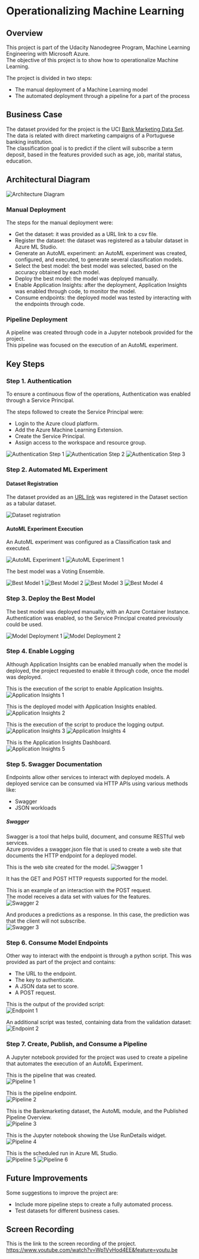 # Operationalizing Machine Learning

## Overview
This project is part of the Udacity Nanodegree Program, Machine Learning Engineering with Microsoft Azure.  
The objective of this project is to show how to operationalize Machine Learning.  

The project is divided in two steps:  
* The manual deployment of a Machine Learning model
* The automated deployment through a pipeline for a part of the process




## Business Case
The dataset provided for the project is the UCI [Bank Marketing Data Set](https://archive.ics.uci.edu/ml/datasets/Bank+Marketing).  
The data is related with direct marketing campaigns of a Portuguese banking institution.  
The classification goal is to predict if the client will subscribe a term deposit, based in the features provided such as age, job, marital status, education.  





## Architectural Diagram

![Architecture Diagram](images/Architecture_Diagram.png)


### Manual Deployment
The steps for the manual deployment were:  
* Get the dataset: it was provided as a URL link to a csv file.  
* Register the dataset: the dataset was registered as a tabular dataset in Azure ML Studio.  
* Generate an AutoML experiment: an AutoML experiment was created, configured, and executed, to generate several classification models.  
* Select the best model: the best model was selected, based on the accuracy obtained by each model.  
* Deploy the best model: the model was deployed manually.  
* Enable Application Insights: after the deployment, Application Insights was enabled through code, to monitor the model.  
* Consume endpoints: the deployed model was tested by interacting with the endpoints through code.  


### Pipeline Deployment
A pipeline was created through code in a Jupyter notebook provided for the project.  
This pipeline was focused on the execution of an AutoML experiment.  





## Key Steps

### Step 1. Authentication
To ensure a continuous flow of the operations, Authentication was enabled through a Service Principal.  

The steps followed to create the Service Principal were:  
* Login to the Azure cloud platform.  
* Add the Azure Machine Learning Extension.  
* Create the Service Principal.  
* Assign access to the workspace and resource group.  

![Authentication Step 1](images/1.%20Authentication/1_Create_Service_Principal.png)
![Authentication Step 2](images/1.%20Authentication/2_Get_objectid.png)
![Authentication Step 3](images/1.%20Authentication/3_Assign_sp.png)


### Step 2. Automated ML Experiment

#### Dataset Registration
The dataset provided as an [URL link](https://automlsamplenotebookdata.blob.core.windows.net/automl-sample-notebook-data/bankmarketing_train.csv) was registered in the Dataset section as a tabular dataset.  

![Dataset registration](images/2.%20AutoML%20Experiment/1_BankMarketing_Dataset.png)


#### AutoML Experiment Execution
An AutoML experiment was configured as a Classification task and executed.  

![AutoML Experiment 1](images/2.%20AutoML%20Experiment/2_Completed_Experiment_1.png)
![AutoML Experiment 1](images/2.%20AutoML%20Experiment/2_Completed_Experiment_2.png)


The best model was a Voting Ensemble.  

![Best Model 1](images/2.%20AutoML%20Experiment/3_Best_Model_1.png)
![Best Model 2](images/2.%20AutoML%20Experiment/3_Best_Model_2.png)
![Best Model 3](images/2.%20AutoML%20Experiment/3_Best_Model_3.png)
![Best Model 4](images/2.%20AutoML%20Experiment/3_Best_Model_4.png)


### Step 3. Deploy the Best Model
The best model was deployed manually, with an Azure Container Instance. Authentication was enabled, so the Service Principal created previously could be used.  

![Model Deployment 1](images/3.%20Deploy%20Model/1_Deploy_Model.png)
![Model Deployment 2](images/3.%20Deploy%20Model/2_Deploy_Model.png)


### Step 4. Enable Logging
Although Application Insights can be enabled manually when the model is deployed, the project requested to enable it through code, once the model was deployed.  

This is the execution of the script to enable Application Insights.  
![Application Insights 1](images/4.%20Enable%20Login/2_Run_enable_script.png)

This is the deployed model with Application Insights enabled.  
![Application Insights 2](images/4.%20Enable%20Login/3_AppInsights_Enabled.png)

This is the execution of the script to produce the logging output.  
![Application Insights 3](images/4.%20Enable%20Login/4_Logs_1.png)
![Application Insights 4](images/4.%20Enable%20Login/5_Logs_2.png)

This is the Application Insights Dashboard.  
![Application Insights 5](images/4.%20Enable%20Login/6_Application_Insights.png)


### Step 5. Swagger Documentation
Endpoints allow other services to interact with deployed models. A deployed service can be consumed via HTTP APIs using various methods like:  
* Swagger
* JSON workloads


##### Swagger
Swagger is a tool that helps build, document, and consume RESTful web services.  
Azure provides a swagger.json file that is used to create a web site that documents the HTTP endpoint for a deployed model.  

This is the web site created for the model.
![Swagger 1](images/5.%20Swagger/1_model.png)

It has the GET and POST HTTP requests supported for the model.

This is an example of an interaction with the POST request.  
The model receives a data set with values for the features.  
![Swagger 2](images/5.%20Swagger/2_model_response_1.png)

And produces a predictions as a response. In this case, the prediction was that the client will not subscribe.  
![Swagger 3](images/5.%20Swagger/2_model_response_2.png)


### Step 6. Consume Model Endpoints
Other way to interact with the endpoint is through a python script. This was provided as part of the project and contains:  
* The URL to the endpoint.  
* The key to authenticate.  
* A JSON data set to score.  
* A POST request.  

This is the output of the provided script:  
![Endpoint 1](images/6.%20Consume%20Endpoints/1_Results.png)

An additional script was tested, containing data from the validation dataset:  
![Endpoint 2](images/6.%20Consume%20Endpoints/2_Results_val.png)


### Step 7. Create, Publish, and Consume a Pipeline
A Jupyter notebook provided for the project was used to create a pipeline that automates the execution of an AutoML Experiment.  

This is the pipeline that was created.  
![Pipeline 1](images/7.%20Pipeline/1_Pipeline_creation.png)

This is the pipeline endpoint.  
![Pipeline 2](images/7.%20Pipeline/2_Pipeline_endpoint.png)

This is the Bankmarketing dataset, the AutoML module, and the Published Pipeline Overview.  
![Pipeline 3](images/7.%20Pipeline/3_Dataset_and_AutoML_model.png)

This is the Jupyter notebook showing the Use RunDetails widget.  
![Pipeline 4](images/7.%20Pipeline/4_Pipeline_run.png)

This is the scheduled run in Azure ML Studio.  
![Pipeline 5](images/7.%20Pipeline/5_Pipeline_completion.png)
![Pipeline 6](images/7.%20Pipeline/6_Pipeline_completion.png)





## Future Improvements
Some suggestions to improve the project are:  
* Include more pipeline steps to create a fully automated process.  
* Test datasets for different business cases.  



## Screen Recording
This is the link to the screen recording of the project.  
https://www.youtube.com/watch?v=Wp1VvHod4EE&feature=youtu.be


